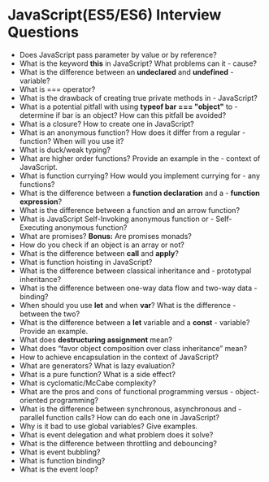 # JavaScript(ES5/ES6) Interview Questions

- Does JavaScript pass parameter by value or by reference?
- What is the keyword **this** in JavaScript? What problems can it - cause?
- What is the difference between an **undeclared** and **undefined** - variable?
- What is === operator?
- What is the drawback of creating true private methods in - JavaScript?
- What is a potential pitfall with using **typeof bar === "object"** to - determine if bar is an object? How can this pitfall be avoided?
- What is a closure? How to create one in JavaScript?
- What is an anonymous function? How does it differ from a regular - function? When will you use it?
- What is duck/weak typing?
- What are higher order functions? Provide an example in the - context of JavaScript.
- What is function currying? How would you implement currying for - any functions?
- What is the difference between a **function declaration** and a - **function expression**?
- What is the difference between a function and an arrow function?
- What is JavaScript Self-Invoking anonymous function or - Self-Executing anonymous function?
- What are promises? **Bonus:** Are promises monads?
- How do you check if an object is an array or not?
- What is the difference between **call** and **apply**?
- What is function hoisting in JavaScript?
- What is the difference between classical inheritance and - prototypal inheritance?
- What is the difference between one-way data flow and two-way data - binding?
- When should you use **let** and when **var**? What is the difference - between the two?
- What is the difference between a **let** variable and a **const** - variable? Provide an example.
- What does **destructuring assignment** mean?
- What does “favor object composition over class inheritance” mean?
- How to achieve encapsulation in the context of JavaScript?
- What are generators? What is lazy evaluation?
- What is a pure function? What is a side effect?
- What is cyclomatic/McCabe complexity?
- What are the pros and cons of functional programming versus - object-oriented programming?
- What is the difference between synchronous, asynchronous and - parallel function calls? How can do each one in JavaScript?
- Why is it bad to use global variables? Give examples.
- What is event delegation and what problem does it solve?
- What is the difference between throttling and debouncing?
- What is event bubbling?
- What is function binding?
- What is the event loop?

